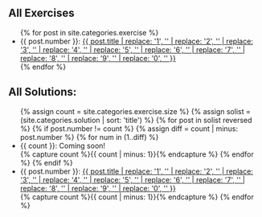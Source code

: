 <div class="left">
<h2 class="midheader"> All Exercises</h2>
<ul>
  {% for post in site.categories.exercise %}
    <li>
      {{ post.number }}: <a href="{{ site.baseurl }}{{ post.url }}">{{ post.title | replace: '1', '' | replace: '2', '' | replace: '3', '' | replace: '4', '' | replace: '5', ''  | replace: '6', '' | replace: '7', '' | replace: '8', ''  | replace: '9', ''  | replace: '0', '' }}</a>
    </li>
  {% endfor %}
</ul>
</div>

<div class="right">
<h2 class="midheader"> All Solutions: </h2>
<ul>
  {% assign count = site.categories.exercise.size %}
  {% assign solist = (site.categories.solution | sort: 'title') %}
  {% for post in solist reversed %}
    {% if post.number != count %}
        {% assign diff = count | minus: post.number %}
        {% for num in (1..diff) %}
          <li>{{ count }}: Coming soon!</li>
          {% capture count %}{{ count | minus: 1}}{% endcapture %}
        {% endfor %}
    {% endif %}
    <li>{{ post.number }}: <a href="{{ site.baseurl }}{{ post.url }}">{{ post.title | replace: '1', '' | replace: '2', '' | replace: '3', '' | replace: '4', '' | replace: '5', ''  | replace: '6', '' | replace: '7', '' | replace: '8', ''  | replace: '9', ''  | replace: '0', '' }}</a></li>
    {% capture count %}{{ count | minus: 1}}{% endcapture %}
  {% endfor %}
</ul>
</div>